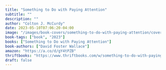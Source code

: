 ```yaml
---
title: "Something to Do with Paying Attention"
subtitle: ""
description: ""
author: "Colton J. McCurdy"
date: 2023-05-10T07:06:20-04:00
image: "/images/book-covers/something-to-do-with-paying-attention/cover.jpg"
book-tags: ["book", "2023"]
books: ["Something to Do with Paying Attention"]
book-authors: ["David Foster Wallace"]
amazon: "https://a.co/d/gY4tPZB"
thriftbooks: "https://www.thriftbooks.com/w/something-to-do-with-paying-attention_david-foster-wallace/31755074/#edition=60889774&idiq=47652979"
draft: false
---
```

